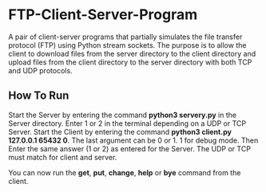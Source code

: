 # FTP-Client-Server-Program
A pair of client-server programs that partially simulates the file transfer protocol (FTP) using Python stream sockets. The purpose is to allow the client to download files from the server directory to the client directory and upload files from the client directory to the server directory with both TCP and UDP protocols.

## How To Run

Start the Server by entering the command **python3 servery.py** in the Server directory. Enter 1 or 2 in the terminal depending on a UDP or TCP Server.
Start the Client by entering the command **python3 client.py 127.0.0.1 65432 0**. The last argument can be 0 or 1. 1 for debug mode. Then Enter the same answer (1 or 2) as entered for the Server. The UDP or TCP must match for client and server.

You can now run the **get**, **put**, **change**, **help** or **bye** command from the client.
